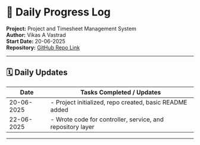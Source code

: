 # 📅 Daily Progress Log

**Project:** Project and Timesheet Management System  
**Author:** Vikas A Vastrad  
**Start Date:** 20-06-2025  
**Repository:** [GitHub Repo Link](https://github.com/Vikas-Vastrad/PTMS)

---

## 🗓️ Daily Updates

| Date       | Tasks Completed / Updates                                |
|------------|----------------------------------------------------------|
| 20-06-2025 | - Project initialized, repo created, basic README added  |
| 22-06-2025 | - Wrote code for controller, service, and repository layer  |

---

